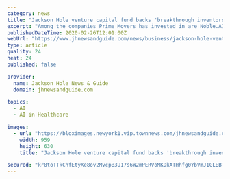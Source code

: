 ```yaml
---
category: news
title: "Jackson Hole venture capital fund backs 'breakthrough inventors'"
excerpt: "Among the companies Prime Movers has invested in are Noble.AI, which develops artificial intelligence products for R&D; GordianBio, a gene-therapy company, and Lifekind, which creates lifelike AI personas. Other companies include these: Momentus is a space transportation company in California, that is developing a shuttle service for satellites."
publishedDateTime: 2020-02-26T12:01:00Z
webUrl: "https://www.jhnewsandguide.com/news/business/jackson-hole-venture-capital-fund-backs-breakthrough-inventors/article_7e58bccd-2f4e-5328-84c7-5ad2ff9bbd16.html"
type: article
quality: 24
heat: 24
published: false

provider:
  name: Jackson Hole News & Guide
  domain: jhnewsandguide.com

topics:
  - AI
  - AI in Healthcare

images:
  - url: "https://bloximages.newyork1.vip.townnews.com/jhnewsandguide.com/content/tncms/assets/v3/editorial/a/19/a199f3e4-198d-587b-a6d0-fe813fa55318/5e55a98c6ec6f.image.jpg?crop=1174%2C771%2C0%2C71&resize=959%2C630&order=crop%2Cresize"
    width: 959
    height: 630
    title: "Jackson Hole venture capital fund backs 'breakthrough inventors'"

secured: "kr8toTTkChfEtyXe8ov2MvcpB3U17s6W2mPERVoMKDkATHhfg0YbVmJ1GLEBTURS7e86YwE5Q3SZ1hIxiKJBiAz0UZW+mCcZ46l8XXe5y3qppcke/Ryqi4zcwUQvInIgFMg4pqiGzw+Sfspo8w1caRLgXPu93/Exx9voEW/cITUsVSKIOM93mslCg1rOLIDLRNW3/9h6fmuyb762YIYRLM6lR2x2Agm7xUYkgKsjPRc/HP0tqx137PhjljEkZiBrBXzkirTpN2YlSZ068fy10of3tQaQl7uFslVeQG6n3myKtC0Ebf5ggArO0ZHIHuIA;Q95PcMJ7tmjkgSlDumA12Q=="
---
```


